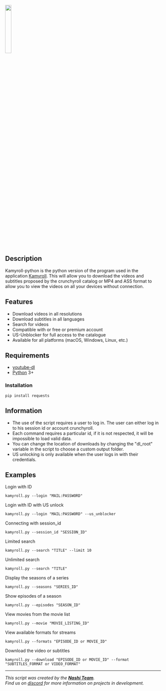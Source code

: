 <img src="https://github.com/hyugogirubato/Kamyroll-python/blob/main/Presentation/img_title.png" width="20%"></img>

## Description
Kamyroll-python is the python version of the program used in the application [Kamyroll](https://github.com/hyugogirubato/Kamyroll). This will allow you to download the videos and subtitles proposed by the crunchyroll catalog or MP4 and ASS format to allow you to view the videos on all your devices without connection.
 
## Features
- Download videos in all resolutions
- Download subtitles in all languages
- Search for videos
- Compatible with or free or premium account
- US-Unblocker for full access to the catalogue
- Available for all platforms (macOS, Windows, Linux, etc.)

## Requirements
- [youtube-dl](https://youtube-dl.org/)
- [Python](https://www.python.org/downloads/) 3+

### Installation
`pip install requests`

## Information
 - The use of the script requires a user to log in. The user can either log in to his session id or account crunchyroll.
 - Each command requires a particular id, if it is not respected, it will be impossible to load valid data.
 - You can change the location of downloads by changing the "dl_root" variable in the script to choose a custom output folder.
 - US unlocking is only available when the user logs in with their credentials.

## Examples

Login with ID
```
kamyroll.py --login "MAIL:PASSWORD"
```

Login with ID with US unlock
```
kamyroll.py --login "MAIL:PASSWORD" --us_unblocker
```

Connecting with session_id
```
kamyroll.py --session_id "SESSION_ID"
```

Limited search
```
kamyroll.py --search "TITLE" --limit 10
```

Unlimited search
```
kamyroll.py --search "TITLE"
```

Display the seasons of a series
```
kamyroll.py --seasons "SERIES_ID"
```

Show episodes of a season
```
kamyroll.py --episodes "SEASON_ID"
```

View movies from the movie list
```
kamyroll.py --movie "MOVIE_LISTING_ID"
```

View available formats for streams
```
kamyroll.py --formats "EPISODE_ID or MOVIE_ID"
```

Download the video or subtitles
```
kamyroll.py --download "EPISODE_ID or MOVIE_ID" --format "SUBTITLES_FORMAT or VIDEO_FORMAT"
```

-----------------
*This script was created by the [__Nashi Team__](https://sites.google.com/view/kamyroll/home).  
Find us on [discord](https://discord.com/invite/g6JzYbh) for more information on projects in development.*
